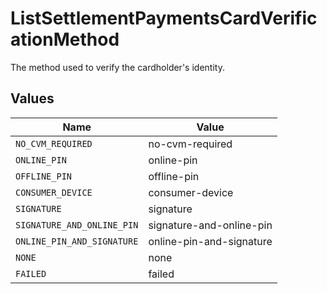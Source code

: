 # ListSettlementPaymentsCardVerificationMethod

The method used to verify the cardholder's identity.


## Values

| Name                       | Value                      |
| -------------------------- | -------------------------- |
| `NO_CVM_REQUIRED`          | no-cvm-required            |
| `ONLINE_PIN`               | online-pin                 |
| `OFFLINE_PIN`              | offline-pin                |
| `CONSUMER_DEVICE`          | consumer-device            |
| `SIGNATURE`                | signature                  |
| `SIGNATURE_AND_ONLINE_PIN` | signature-and-online-pin   |
| `ONLINE_PIN_AND_SIGNATURE` | online-pin-and-signature   |
| `NONE`                     | none                       |
| `FAILED`                   | failed                     |